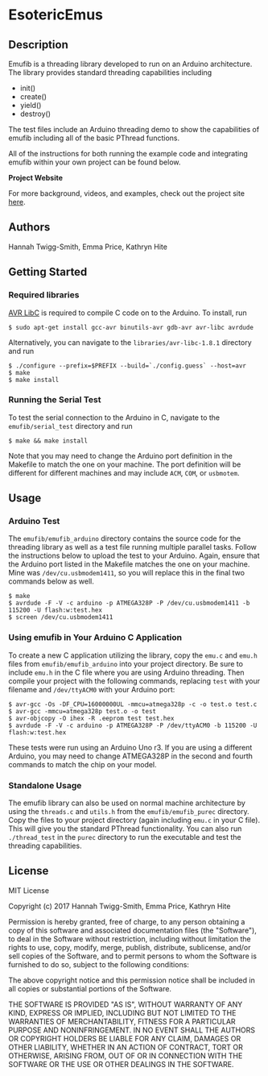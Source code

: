 # EsotericEmus

## Description

Emufib is a threading library developed to run on an Arduino architecture.  The library provides standard threading capabilities including 

* init() 
* create()
* yield()
* destroy()

The test files include an Arduino threading demo to show the capabilities of emufib including all of the basic PThread functions.  

All of the instructions for both running the example code and integrating emufib within your own project can be found below. 

**Project Website**

For more background, videos, and examples, check out the project site [here](https://hannahtwiggsmith.github.io/SoftSysEsotericEmus/).

## Authors

Hannah Twigg-Smith, Emma Price, Kathryn Hite

## Getting Started

### Required libraries

[AVR LibC](http://www.nongnu.org/avr-libc/) is required to compile C code on to the Arduino.  To install, run

`$ sudo apt-get install gcc-avr binutils-avr gdb-avr avr-libc avrdude`

Alternatively, you can navigate to the `libraries/avr-libc-1.8.1` directory and run

```
$ ./configure --prefix=$PREFIX --build=`./config.guess` --host=avr
$ make
$ make install
```

### Running the Serial Test

To test the serial connection to the Arduino in C, navigate to the `emufib/serial_test` directory and run

`$ make && make install`

Note that you may need to change the Arduino port definition in the Makefile to match the one on your machine. The port definition will be different for different machines and may include `ACM`, `COM`, or `usbmotem`. 

## Usage

### Arduino Test

The `emufib/emufib_arduino` directory contains the source code for the threading library as well as a test file running multiple parallel tasks.  Follow the instructions below to upload the test to your Arduino.  Again, ensure that the Arduino port listed in the Makefile matches the one on your machine.  Mine was `/dev/cu.usbmodem1411`, so you will replace this in the final two commands below as well.  


```
$ make
$ avrdude -F -V -c arduino -p ATMEGA328P -P /dev/cu.usbmodem1411 -b 115200 -U flash:w:test.hex
$ screen /dev/cu.usbmodem1411
```

### Using emufib in Your Arduino C Application

To create a new C application utilizing the library, copy the `emu.c` and `emu.h` files from `emufib/emufib_arduino` into your project directory.  Be sure to include `emu.h` in the C file where you are using Arduino threading.  Then compile your project with the following commands, replacing `test` with your filename and `/dev/ttyACM0` with your Arduino port:

```
$ avr-gcc -Os -DF_CPU=16000000UL -mmcu=atmega328p -c -o test.o test.c
$ avr-gcc -mmcu=atmega328p test.o -o test
$ avr-objcopy -O ihex -R .eeprom test test.hex
$ avrdude -F -V -c arduino -p ATMEGA328P -P /dev/ttyACM0 -b 115200 -U flash:w:test.hex
```

These tests were run using an Arduino Uno r3.  If you are using a different Arduino, you may need to change ATMEGA328P in the second and fourth commands to match the chip on your model.

### Standalone Usage

The emufib library can also be used on normal machine architecture by using the `threads.c` and `utils.h` from the `emufib/emufib_purec` directory.  Copy the files to your project directory (again including `emu.c` in your C file).  This will give you the standard PThread functionality.  You can also run `./thread_test` in the `purec` directory to run the executable and test the threading capabilities.

## License

MIT License

Copyright (c) 2017 Hannah Twigg-Smith, Emma Price, Kathryn Hite

Permission is hereby granted, free of charge, to any person obtaining a copy
of this software and associated documentation files (the "Software"), to deal
in the Software without restriction, including without limitation the rights
to use, copy, modify, merge, publish, distribute, sublicense, and/or sell
copies of the Software, and to permit persons to whom the Software is
furnished to do so, subject to the following conditions:

The above copyright notice and this permission notice shall be included in all
copies or substantial portions of the Software.

THE SOFTWARE IS PROVIDED "AS IS", WITHOUT WARRANTY OF ANY KIND, EXPRESS OR
IMPLIED, INCLUDING BUT NOT LIMITED TO THE WARRANTIES OF MERCHANTABILITY,
FITNESS FOR A PARTICULAR PURPOSE AND NONINFRINGEMENT. IN NO EVENT SHALL THE
AUTHORS OR COPYRIGHT HOLDERS BE LIABLE FOR ANY CLAIM, DAMAGES OR OTHER
LIABILITY, WHETHER IN AN ACTION OF CONTRACT, TORT OR OTHERWISE, ARISING FROM,
OUT OF OR IN CONNECTION WITH THE SOFTWARE OR THE USE OR OTHER DEALINGS IN THE
SOFTWARE.

